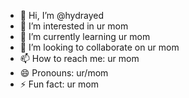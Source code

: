 - 👋 Hi, I’m @hydrayed
- 👀 I’m interested in ur mom
- 🌱 I’m currently learning ur mom
- 💞️ I’m looking to collaborate on ur mom
- 📫 How to reach me: ur mom
- 😄 Pronouns: ur/mom
- ⚡ Fun fact: ur mom

<!---
hydrayed/hydrayed is a ✨ special ✨ repository because its `README.md` (this file) appears on your GitHub profile.
You can click the Preview link to take a look at your changes.
--->
